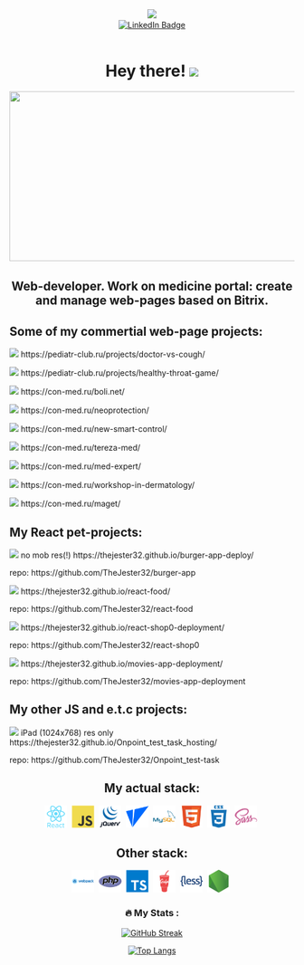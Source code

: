 <div id="header" align="center">
  <img src="https://media.giphy.com/media/v1.Y2lkPTc5MGI3NjExNmxxNWE5c3RjNG01OWJndjNyaWNqN3hhenQyMmJ5eHViMGh1OWRhaCZlcD12MV9pbnRlcm5hbF9naWZfYnlfaWQmY3Q9Zw/YbXLZ6dymH758xSEbM/giphy.gif" width="100"/>
</div>

<div id="badges" align="center">
  <a href="https://t.me/EmptySpace0028">
    <img src="https://img.shields.io/badge/Telegram-blue?style=for-the-badge&logo=telegram&logoColor=white" alt="LinkedIn Badge"/>
  </a>
</div>
<div align="center">
  <img src="https://komarev.com/ghpvc/?username=TheJester32&style=flat-square&color=blue" alt=""/>
  <h1>
  Hey there!
  <img src="https://media.giphy.com/media/hvRJCLFzcasrR4ia7z/giphy.gif" width="30px"/>
</h1>
</div>

<div align="center">
  <img src="https://media.giphy.com/media/dWesBcTLavkZuG35MI/giphy.gif" width="600" height="300"/>
  <h2>
    Web-developer. Work on medicine portal: create and manage web-pages based on Bitrix.
  </h2>
</div>

<div>
  <h2>Some of my commertial web-page projects:</h2>
      <img src="https://media.giphy.com/media/v1.Y2lkPTc5MGI3NjExNnk1OTJ1MTl2aWplOWp1MDN5eXR1bzJtczZ4N254YTR6eDR6dzNxdyZlcD12MV9pbnRlcm5hbF9naWZfYnlfaWQmY3Q9Zw/Dndiy37yzJjpcn4DfF/giphy.gif" width="20px"/>
https://pediatr-club.ru/projects/doctor-vs-cough/
</p>
    <img src="https://media.giphy.com/media/v1.Y2lkPTc5MGI3NjExNnk1OTJ1MTl2aWplOWp1MDN5eXR1bzJtczZ4N254YTR6eDR6dzNxdyZlcD12MV9pbnRlcm5hbF9naWZfYnlfaWQmY3Q9Zw/Dndiy37yzJjpcn4DfF/giphy.gif" width="20px"/>
  https://pediatr-club.ru/projects/healthy-throat-game/
</p>
      <img src="https://media.giphy.com/media/v1.Y2lkPTc5MGI3NjExNnk1OTJ1MTl2aWplOWp1MDN5eXR1bzJtczZ4N254YTR6eDR6dzNxdyZlcD12MV9pbnRlcm5hbF9naWZfYnlfaWQmY3Q9Zw/Dndiy37yzJjpcn4DfF/giphy.gif" width="20px"/>
    https://con-med.ru/boli.net/
</p>
   <p>
      <img src="https://media.giphy.com/media/v1.Y2lkPTc5MGI3NjExNnk1OTJ1MTl2aWplOWp1MDN5eXR1bzJtczZ4N254YTR6eDR6dzNxdyZlcD12MV9pbnRlcm5hbF9naWZfYnlfaWQmY3Q9Zw/Dndiy37yzJjpcn4DfF/giphy.gif" width="20px"/>
     https://con-med.ru/neoprotection/
</p>
     <img src="https://media.giphy.com/media/v1.Y2lkPTc5MGI3NjExNnk1OTJ1MTl2aWplOWp1MDN5eXR1bzJtczZ4N254YTR6eDR6dzNxdyZlcD12MV9pbnRlcm5hbF9naWZfYnlfaWQmY3Q9Zw/Dndiy37yzJjpcn4DfF/giphy.gif" width="20px"/>
     https://con-med.ru/new-smart-control/</p>
  <p>
    <img src="https://media.giphy.com/media/v1.Y2lkPTc5MGI3NjExNnk1OTJ1MTl2aWplOWp1MDN5eXR1bzJtczZ4N254YTR6eDR6dzNxdyZlcD12MV9pbnRlcm5hbF9naWZfYnlfaWQmY3Q9Zw/Dndiy37yzJjpcn4DfF/giphy.gif" width="20px"/>
    https://con-med.ru/tereza-med/</p>
  <p>
    <img src="https://media.giphy.com/media/v1.Y2lkPTc5MGI3NjExNnk1OTJ1MTl2aWplOWp1MDN5eXR1bzJtczZ4N254YTR6eDR6dzNxdyZlcD12MV9pbnRlcm5hbF9naWZfYnlfaWQmY3Q9Zw/Dndiy37yzJjpcn4DfF/giphy.gif" width="20px"/>
    https://con-med.ru/med-expert/</p>
  <p>
    <img src="https://media.giphy.com/media/v1.Y2lkPTc5MGI3NjExNnk1OTJ1MTl2aWplOWp1MDN5eXR1bzJtczZ4N254YTR6eDR6dzNxdyZlcD12MV9pbnRlcm5hbF9naWZfYnlfaWQmY3Q9Zw/Dndiy37yzJjpcn4DfF/giphy.gif" width="20px"/>
    https://con-med.ru/workshop-in-dermatology/</p>
  <p>
       <p>
     <img src="https://media.giphy.com/media/v1.Y2lkPTc5MGI3NjExNnk1OTJ1MTl2aWplOWp1MDN5eXR1bzJtczZ4N254YTR6eDR6dzNxdyZlcD12MV9pbnRlcm5hbF9naWZfYnlfaWQmY3Q9Zw/Dndiy37yzJjpcn4DfF/giphy.gif" width="20px"/>
     https://con-med.ru/maget/</p>
</div>
<div>
  <h2>My React pet-projects:</h2>
   <p>
     <img src="https://media.giphy.com/media/v1.Y2lkPTc5MGI3NjExNnk1OTJ1MTl2aWplOWp1MDN5eXR1bzJtczZ4N254YTR6eDR6dzNxdyZlcD12MV9pbnRlcm5hbF9naWZfYnlfaWQmY3Q9Zw/Dndiy37yzJjpcn4DfF/giphy.gif" width="20px"/>
      no mob res(!)
      https://thejester32.github.io/burger-app-deploy/</p>
  <p>repo: https://github.com/TheJester32/burger-app</p>
   <p>
     <img src="https://media.giphy.com/media/v1.Y2lkPTc5MGI3NjExNnk1OTJ1MTl2aWplOWp1MDN5eXR1bzJtczZ4N254YTR6eDR6dzNxdyZlcD12MV9pbnRlcm5hbF9naWZfYnlfaWQmY3Q9Zw/Dndiy37yzJjpcn4DfF/giphy.gif" width="20px"/>
      https://thejester32.github.io/react-food/</p>
  <p>repo: https://github.com/TheJester32/react-food</p>
    <p>
     <img src="https://media.giphy.com/media/v1.Y2lkPTc5MGI3NjExNnk1OTJ1MTl2aWplOWp1MDN5eXR1bzJtczZ4N254YTR6eDR6dzNxdyZlcD12MV9pbnRlcm5hbF9naWZfYnlfaWQmY3Q9Zw/Dndiy37yzJjpcn4DfF/giphy.gif" width="20px"/>
      https://thejester32.github.io/react-shop0-deployment/</p>
  <p>repo: https://github.com/TheJester32/react-shop0</p>
   <p>
     <img src="https://media.giphy.com/media/v1.Y2lkPTc5MGI3NjExNnk1OTJ1MTl2aWplOWp1MDN5eXR1bzJtczZ4N254YTR6eDR6dzNxdyZlcD12MV9pbnRlcm5hbF9naWZfYnlfaWQmY3Q9Zw/Dndiy37yzJjpcn4DfF/giphy.gif" width="20px"/>
    https://thejester32.github.io/movies-app-deployment/</p>
  <p>repo: https://github.com/TheJester32/movies-app-deployment</p>
</div>
 <h2>My other JS and e.t.c projects:</h2>
    <p>
     <img src="https://media.giphy.com/media/v1.Y2lkPTc5MGI3NjExNnk1OTJ1MTl2aWplOWp1MDN5eXR1bzJtczZ4N254YTR6eDR6dzNxdyZlcD12MV9pbnRlcm5hbF9naWZfYnlfaWQmY3Q9Zw/Dndiy37yzJjpcn4DfF/giphy.gif" width="20px"/>
      iPad (1024x768) res only
    https://thejester32.github.io/Onpoint_test_task_hosting/</p>
<p>repo: https://github.com/TheJester32/Onpoint_test-task</p>
<div align="center">
  <h2>
    My actual stack:
  </h2>
</div>
<div align="center">
      <img src="https://github.com/devicons/devicon/blob/master/icons/react/react-original-wordmark.svg" title="React" alt="React" width="40" height="40"/>&nbsp;
      <img src="https://github.com/devicons/devicon/blob/master/icons/javascript/javascript-original.svg" title="JavaScript" alt="JavaScript" width="40" height="40"/>&nbsp;
      <img src="https://github.com/devicons/devicon/blob/master/icons/jquery/jquery-original-wordmark.svg" title="jquery" alt="jquery" width="40" height="40"/>&nbsp;
<img src="https://github.com/devicons/devicon/blob/master/icons/vite/vite-original.svg" title="vite" alt="vite" width="40" height="40"/>&nbsp;
  <img src="https://github.com/devicons/devicon/blob/master/icons/mysql/mysql-original-wordmark.svg" title="MySQL"  alt="MySQL" width="40" height="40"/>&nbsp;
   <img src="https://github.com/devicons/devicon/blob/master/icons/html5/html5-original.svg" title="HTML5" alt="HTML" width="40" height="40"/>&nbsp;
  <img src="https://github.com/devicons/devicon/blob/master/icons/css3/css3-plain-wordmark.svg"  title="CSS3" alt="CSS" width="40" height="40"/>&nbsp;
  <img src="https://github.com/devicons/devicon/blob/master/icons/sass/sass-original.svg"  title="SCSS" alt="SCSS" width="40" height="40"/>&nbsp;

</div>
  <div align="center">
  <h2>
    Other stack:
  </h2>
</div>

<div align="center">
    <img src="https://github.com/devicons/devicon/blob/master/icons/webpack/webpack-original-wordmark.svg" title="webpack" alt="webpack" width="40" height="40"/>&nbsp;
    <img src="https://github.com/devicons/devicon/blob/master/icons/php/php-original.svg" title="php" alt="php" width="40" height="40"/>&nbsp;
      <img src="https://github.com/devicons/devicon/blob/master/icons/typescript/typescript-original.svg" title="React" alt="React" width="40" height="40"/>&nbsp;
 <img src="https://github.com/devicons/devicon/blob/master/icons/gulp/gulp-plain.svg" title="gulp" alt="gulp" width="40" height="40"/>&nbsp;
    <img src="https://github.com/devicons/devicon/blob/master/icons/less/less-plain-wordmark.svg"  title="Less" alt="SCSS" width="40" height="40"/>&nbsp;
<img src="https://github.com/devicons/devicon/blob/master/icons/nodejs/nodejs-original.svg" title="MySQL" alt="nodejs" width="40" height="40"/>&nbsp;


### :fire: My Stats :
[![GitHub Streak](http://github-readme-streak-stats.herokuapp.com?user=TheJester32&theme=dark&background=000000)](https://git.io/streak-stats)

[![Top Langs](https://github-readme-stats.vercel.app/api/top-langs/?username=TheJester32)](https://github.com/anuraghazra/github-readme-stats)
</div>
